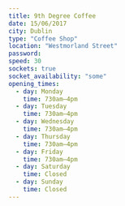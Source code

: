```yaml
---
title: 9th Degree Coffee
date: 15/06/2017
city: Dublin
type: "Coffee Shop"
location: "Westmorland Street"
password:
speed: 30
sockets: true
socket_availability: "some"
opening_times:
  - day: Monday
    time: 730am–4pm
  - day: Tuesday
    time: 730am–4pm
  - day: Wednesday
    time: 730am–4pm
  - day: Thursday
    time: 730am–4pm
  - day: Friday
    time: 730am–4pm
  - day: Saturday
    time: Closed
  - day: Sunday
    time: Closed
---
```

